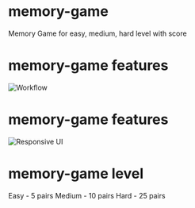 # memory-game
Memory Game for easy, medium, hard level with score

# memory-game features
![Workflow](https://github.com/namratabafna/memory-game/MemoryGame.gif)

# memory-game features
![Responsive UI](https://github.com/namratabafna/memory-game/MemoryGame-Responsive.gif)

# memory-game level
Easy - 5 pairs
Medium - 10 pairs
Hard - 25 pairs

